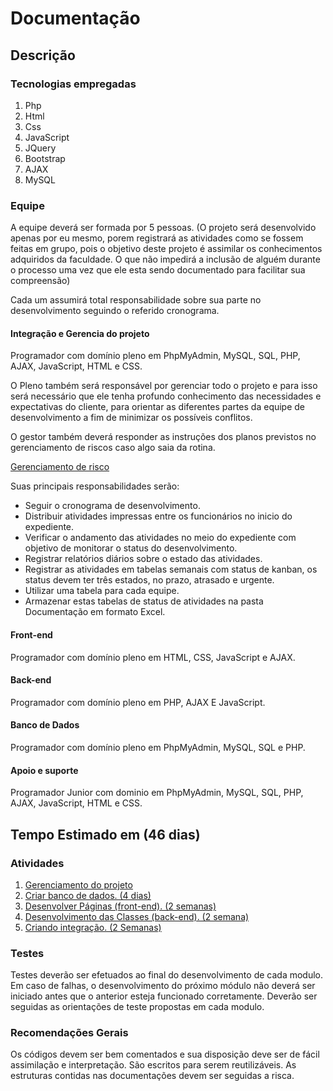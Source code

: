 # Documentação

## Descrição

### Tecnologias empregadas

1. Php
2. Html
3. Css
4. JavaScript
5. JQuery
6. Bootstrap
7. AJAX
8. MySQL

### Equipe

A equipe deverá ser formada por 5 pessoas. (O projeto será desenvolvido apenas por eu mesmo, porem registrará as atividades como se fossem feitas em grupo, pois o objetivo deste projeto é assimilar os conhecimentos adquiridos da faculdade. O que não impedirá a inclusão de alguém durante o processo uma vez que ele esta sendo documentado para facilitar sua compreensão)

Cada um assumirá total responsabilidade sobre sua parte no desenvolvimento seguindo o referido cronograma.

#### Integração e Gerencia do projeto

Programador com domínio pleno em PhpMyAdmin, MySQL, SQL, PHP, AJAX, JavaScript, HTML e CSS. 

O Pleno também será responsável por gerenciar todo o projeto e para isso será necessário que ele tenha profundo conhecimento das necessidades e expectativas do cliente, para orientar as diferentes partes da equipe de desenvolvimento a fim de minimizar os possíveis conflitos.

O gestor também deverá responder as instruções dos planos previstos no gerenciamento de riscos caso algo saia da rotina.

[Gerenciamento de risco](https://github.com/RodBrowning/Projeto-integrador-ads3/blob/master/Documenta%C3%A7%C3%A3o/gerenciamento_risco.md)

Suas principais responsabilidades serão: 

* Seguir o cronograma de desenvolvimento.
* Distribuir atividades impressas entre os funcionários no inicio do expediente.
* Verificar o andamento das atividades no meio do expediente com objetivo de monitorar o status do desenvolvimento.
* Registrar relatórios diários sobre o estado das atividades.
* Registrar as atividades em tabelas semanais com status de kanban, os status devem ter três estados, no prazo, atrasado e urgente.
* Utilizar uma tabela para cada equipe.
* Armazenar estas tabelas de status de atividades na pasta Documentação em formato Excel.

#### Front-end

Programador com domínio pleno em HTML, CSS, JavaScript e AJAX.

#### Back-end

Programador com domínio pleno em PHP, AJAX E JavaScript.

#### Banco de Dados

Programador com domínio pleno em PhpMyAdmin, MySQL, SQL e PHP.

#### Apoio e suporte

Programador Junior com dominio em PhpMyAdmin, MySQL, SQL, PHP, AJAX, JavaScript, HTML e CSS. 


## Tempo Estimado em (46 dias)


### Atividades

1. [Gerenciamento do projeto](https://github.com/RodBrowning/Projeto-integrador-ads3/blob/master/Documenta%C3%A7%C3%A3o/gerenciamento_do_projeto.md)
1. [Criar banco de dados. (4 dias)](https://github.com/RodBrowning/Projeto-integrador-ads3/tree/master/Documenta%C3%A7%C3%A3o/banco_dados)
2. [Desenvolver Páginas (front-end). (2 semanas)](https://github.com/RodBrowning/Projeto-integrador-ads3/tree/master/Documenta%C3%A7%C3%A3o/front_end)
3. [Desenvolvimento das Classes (back-end). (2 semana)](https://github.com/RodBrowning/Projeto-integrador-ads3/tree/master/Documenta%C3%A7%C3%A3o/back_end)
4. [Criando integração. (2 Semanas)](https://github.com/RodBrowning/Projeto-integrador-ads3/tree/master/Documenta%C3%A7%C3%A3o/integracao)


### Testes

Testes deverão ser efetuados ao final do desenvolvimento de cada modulo.
Em caso de falhas, o desenvolvimento do próximo módulo não deverá ser iniciado antes que o anterior esteja funcionado corretamente.
Deverão ser seguidas as orientações de teste propostas em cada modulo.

### Recomendações Gerais 

Os códigos devem ser bem comentados e sua disposição deve ser de fácil assimilação e interpretação.
São escritos para serem reutilizáveis. As estruturas contidas nas documentações devem ser seguidas a risca.
